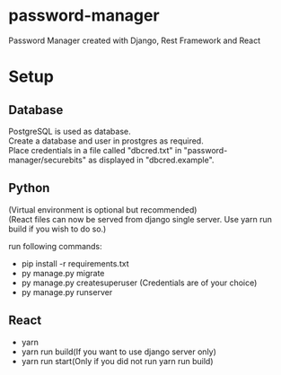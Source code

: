 # password-manager
Password Manager created with Django, Rest Framework and React

# Setup

## Database
PostgreSQL is used as database.<br>
Create a database and user in prostgres as required.<br>
Place credentials in a file called "dbcred.txt" in "password-manager/securebits" as displayed in "dbcred.example".<br>

## Python
(Virtual environment is optional but recommended)<br>
(React files can now be served from django single server. Use yarn run build if you wish to do so.)

run following commands:<br>
+ pip install -r requirements.txt
+ py manage.py migrate
+ py manage.py createsuperuser (Credentials are of your choice)
+ py manage.py runserver

## React
+ yarn
+ yarn run build(If you want to use django server only)
+ yarn run start(Only if you did not run yarn run build)
